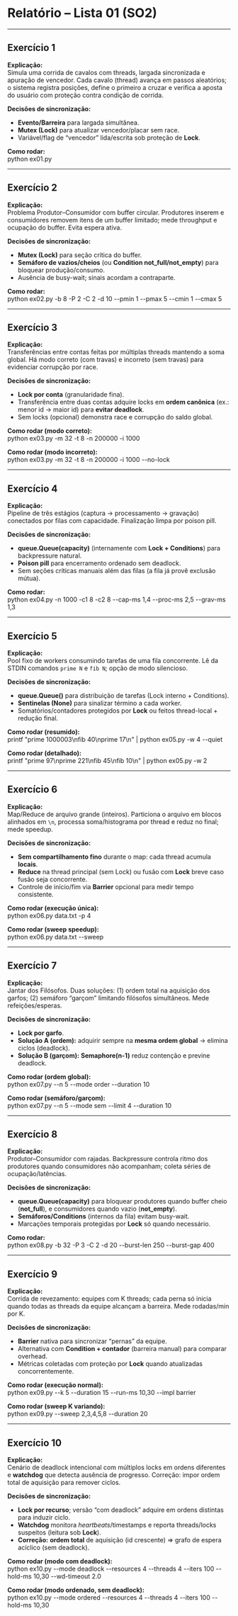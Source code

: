 # Relatório – Lista 01 (SO2)

---

## Exercício 1

**Explicação:**  
Simula uma corrida de cavalos com threads, largada sincronizada e apuração de vencedor. Cada cavalo (thread) avança em passos aleatórios; o sistema registra posições, define o primeiro a cruzar e verifica a aposta do usuário com proteção contra condição de corrida.

**Decisões de sincronização:**  
- **Evento/Barreira** para largada simultânea.  
- **Mutex (Lock)** para atualizar vencedor/placar sem race.  
- Variável/flag de “vencedor” lida/escrita sob proteção de **Lock**.

**Como rodar:**  
python ex01.py

---

## Exercício 2

**Explicação:**  
Problema Produtor–Consumidor com buffer circular. Produtores inserem e consumidores removem itens de um buffer limitado; mede throughput e ocupação do buffer. Evita espera ativa.

**Decisões de sincronização:**  
- **Mutex (Lock)** para seção crítica do buffer.  
- **Semáforo de vazios/cheios** (ou **Condition not_full/not_empty**) para bloquear produção/consumo.  
- Ausência de busy-wait; sinais acordam a contraparte.

**Como rodar:**  
python ex02.py -b 8 -P 2 -C 2 -d 10 --pmin 1 --pmax 5 --cmin 1 --cmax 5

---

## Exercício 3

**Explicação:**  
Transferências entre contas feitas por múltiplas threads mantendo a soma global. Há modo correto (com travas) e incorreto (sem travas) para evidenciar corrupção por race.

**Decisões de sincronização:**  
- **Lock por conta** (granularidade fina).  
- Transferência entre duas contas adquire locks em **ordem canônica** (ex.: menor id → maior id) para **evitar deadlock**.  
- Sem locks (opcional) demonstra race e corrupção do saldo global.

**Como rodar (modo correto):**  
python ex03.py -m 32 -t 8 -n 200000 -i 1000

**Como rodar (modo incorreto):**  
python ex03.py -m 32 -t 8 -n 200000 -i 1000 --no-lock

---

## Exercício 4

**Explicação:**  
Pipeline de três estágios (captura → processamento → gravação) conectados por filas com capacidade. Finalização limpa por poison pill.

**Decisões de sincronização:**  
- **queue.Queue(capacity)** (internamente com **Lock + Conditions**) para backpressure natural.  
- **Poison pill** para encerramento ordenado sem deadlock.  
- Sem seções críticas manuais além das filas (a fila já provê exclusão mútua).

**Como rodar:**  
python ex04.py -n 1000 -c1 8 -c2 8 --cap-ms 1,4 --proc-ms 2,5 --grav-ms 1,3

---

## Exercício 5

**Explicação:**  
Pool fixo de workers consumindo tarefas de uma fila concorrente. Lê da STDIN comandos `prime N` e `fib N`; opção de modo silencioso.

**Decisões de sincronização:**  
- **queue.Queue()** para distribuição de tarefas (Lock interno + Conditions).  
- **Sentinelas (None)** para sinalizar término a cada worker.  
- Somatórios/contadores protegidos por **Lock** ou feitos thread-local + redução final.

**Como rodar (resumido):**  
printf "prime 1000003\nfib 40\nprime 17\n" | python ex05.py -w 4 --quiet

**Como rodar (detalhado):**  
printf "prime 97\nprime 221\nfib 45\nfib 10\n" | python ex05.py -w 2

---

## Exercício 6

**Explicação:**  
Map/Reduce de arquivo grande (inteiros). Particiona o arquivo em blocos alinhados em `\n`, processa soma/histograma por thread e reduz no final; mede speedup.

**Decisões de sincronização:**  
- **Sem compartilhamento fino** durante o map: cada thread acumula **locais**.  
- **Reduce** na thread principal (sem Lock) ou fusão com **Lock** breve caso fusão seja concorrente.  
- Controle de início/fim via **Barrier** opcional para medir tempo consistente.

**Como rodar (execução única):**  
python ex06.py data.txt -p 4

**Como rodar (sweep speedup):**  
python ex06.py data.txt --sweep

---

## Exercício 7

**Explicação:**  
Jantar dos Filósofos. Duas soluções: (1) ordem total na aquisição dos garfos; (2) semáforo “garçom” limitando filósofos simultâneos. Mede refeições/esperas.

**Decisões de sincronização:**  
- **Lock por garfo**.  
- **Solução A (ordem):** adquirir sempre na **mesma ordem global** → elimina ciclos (deadlock).  
- **Solução B (garçom):** **Semaphore(n-1)** reduz contenção e previne deadlock.

**Como rodar (ordem global):**  
python ex07.py --n 5 --mode order --duration 10

**Como rodar (semáforo/garçom):**  
python ex07.py --n 5 --mode sem --limit 4 --duration 10

---

## Exercício 8

**Explicação:**  
Produtor–Consumidor com rajadas. Backpressure controla ritmo dos produtores quando consumidores não acompanham; coleta séries de ocupação/latências.

**Decisões de sincronização:**  
- **queue.Queue(capacity)** para bloquear produtores quando buffer cheio (**not_full**), e consumidores quando vazio (**not_empty**).  
- **Semáforos/Conditions** (internos da fila) evitam busy-wait.  
- Marcações temporais protegidas por **Lock** só quando necessário.

**Como rodar:**  
python ex08.py -b 32 -P 3 -C 2 -d 20 --burst-len 250 --burst-gap 400

---

## Exercício 9

**Explicação:**  
Corrida de revezamento: equipes com K threads; cada perna só inicia quando todas as threads da equipe alcançam a barreira. Mede rodadas/min por K.

**Decisões de sincronização:**  
- **Barrier** nativa para sincronizar “pernas” da equipe.  
- Alternativa com **Condition + contador** (barreira manual) para comparar overhead.  
- Métricas coletadas com proteção por **Lock** quando atualizadas concorrentemente.

**Como rodar (execução normal):**  
python ex09.py --k 5 --duration 15 --run-ms 10,30 --impl barrier

**Como rodar (sweep K variando):**  
python ex09.py --sweep 2,3,4,5,8 --duration 20

---

## Exercício 10

**Explicação:**  
Cenário de deadlock intencional com múltiplos locks em ordens diferentes e **watchdog** que detecta ausência de progresso. Correção: impor ordem total de aquisição para remover ciclos.

**Decisões de sincronização:**  
- **Lock por recurso**; versão “com deadlock” adquire em ordens distintas para induzir ciclo.  
- **Watchdog** monitora *heartbeats*/timestamps e reporta threads/locks suspeitos (leitura sob **Lock**).  
- **Correção:** **ordem total** de aquisição (id crescente) ⇒ grafo de espera acíclico (sem deadlock).

**Como rodar (modo com deadlock):**  
python ex10.py --mode deadlock --resources 4 --threads 4 --iters 100 --hold-ms 10,30 --wd-timeout 2.0

**Como rodar (modo ordenado, sem deadlock):**  
python ex10.py --mode ordered --resources 4 --threads 4 --iters 100 --hold-ms 10,30
